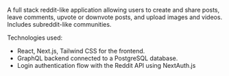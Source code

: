 A full stack reddit-like application allowing users to create and share posts, leave comments, upvote or downvote posts, and upload images and videos. Includes subreddit-like communities. 

Technologies used:
- React, Next.js, Tailwind CSS for the frontend.
- GraphQL backend connected to a PostgreSQL database.
- Login authentication flow with the Reddit API using NextAuth.js

